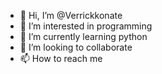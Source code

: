 - 👋 Hi, I’m @Verrickkonate
- 👀 I’m interested in programming 
- 🌱 I’m currently learning python 
- 💞️ I’m looking to collaborate 
- 📫 How to reach me 

<!---
Verrickkonate/Verrickkonate is a ✨ special ✨ repository because its `README.md` (this file) appears on your GitHub profile.
You can click the Preview link to take a look at your changes.
--->

